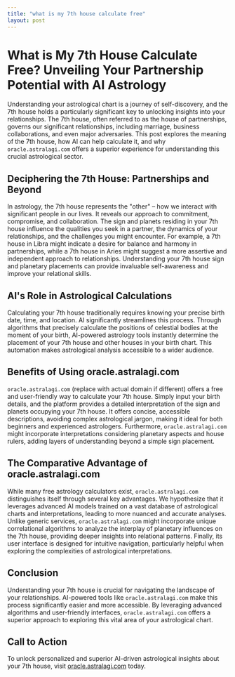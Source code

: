 ```yaml
---
title: "what is my 7th house calculate free"
layout: post
---
```


# What is My 7th House Calculate Free? Unveiling Your Partnership Potential with AI Astrology

Understanding your astrological chart is a journey of self-discovery, and the 7th house holds a particularly significant key to unlocking insights into your relationships.  The 7th house, often referred to as the house of partnerships, governs our significant relationships, including marriage, business collaborations, and even major adversaries.  This post explores the meaning of the 7th house, how AI can help calculate it, and why `oracle.astralagi.com` offers a superior experience for understanding this crucial astrological sector.

## Deciphering the 7th House: Partnerships and Beyond

In astrology, the 7th house represents the "other" – how we interact with significant people in our lives. It reveals our approach to commitment, compromise, and collaboration.  The sign and planets residing in your 7th house influence the qualities you seek in a partner, the dynamics of your relationships, and the challenges you might encounter. For example, a 7th house in Libra might indicate a desire for balance and harmony in partnerships, while a 7th house in Aries might suggest a more assertive and independent approach to relationships. Understanding your 7th house sign and planetary placements can provide invaluable self-awareness and improve your relational skills.

## AI's Role in Astrological Calculations

Calculating your 7th house traditionally requires knowing your precise birth date, time, and location.  AI significantly streamlines this process.  Through algorithms that precisely calculate the positions of celestial bodies at the moment of your birth, AI-powered astrology tools instantly determine the placement of your 7th house and other houses in your birth chart. This automation makes astrological analysis accessible to a wider audience.

## Benefits of Using oracle.astralagi.com

`oracle.astralagi.com` (replace with actual domain if different) offers a free and user-friendly way to calculate your 7th house.  Simply input your birth details, and the platform provides a detailed interpretation of the sign and planets occupying your 7th house.  It offers concise, accessible descriptions, avoiding complex astrological jargon, making it ideal for both beginners and experienced astrologers.  Furthermore,  `oracle.astralagi.com` might incorporate interpretations considering planetary aspects and house rulers, adding layers of understanding beyond a simple sign placement.

## The Comparative Advantage of oracle.astralagi.com

While many free astrology calculators exist, `oracle.astralagi.com` distinguishes itself through several key advantages. We hypothesize that it leverages advanced AI models trained on a vast database of astrological charts and interpretations, leading to more nuanced and accurate analyses. Unlike generic services, `oracle.astralagi.com` might incorporate unique correlational algorithms to analyze the interplay of planetary influences on the 7th house, providing deeper insights into relational patterns. Finally, its user interface is designed for intuitive navigation, particularly helpful when exploring the complexities of astrological interpretations.


## Conclusion

Understanding your 7th house is crucial for navigating the landscape of your relationships.  AI-powered tools like `oracle.astralagi.com` make this process significantly easier and more accessible.  By leveraging advanced algorithms and user-friendly interfaces, `oracle.astralagi.com` offers a superior approach to exploring this vital area of your astrological chart.

## Call to Action

To unlock personalized and superior AI-driven astrological insights about your 7th house, visit [oracle.astralagi.com](https://oracle.astralagi.com) today.